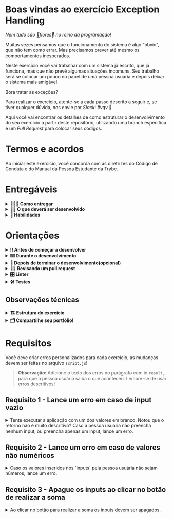 # Boas vindas ao exercício Exception Handling

_Nem tudo são 🌸flores🌺 no reino da programação!_

Muitas vezes pensamos que o funcionamento do sistema é algo "óbvio", que não tem como errar. Mas precisamos prever até mesmo os comportamentos inesperados.

Neste exercício você vai trabalhar com um sistema já escrito, que já funciona, mas que não prevê algumas situações incomuns. Seu trabalho será se colocar um pouco no papel de uma pessoa usuária e depois deixar o sistema mais amigável.

Bora tratar as exceções?

Para realizar o exercício, atente-se a cada passo descrito a seguir e, se tiver qualquer dúvida, nos envie por _Slack_! #vqv 🚀

Aqui você vai encontrar os detalhes de como estruturar o desenvolvimento do seu exercício a partir deste repositório, utilizando uma branch específica e um _Pull Request_ para colocar seus códigos.

# Termos e acordos

Ao iniciar este exercício, você concorda com as diretrizes do Código de Conduta e do Manual da Pessoa Estudante da Trybe.

# Entregáveis

<details>
  <summary><strong>🤷🏽‍♀️ Como entregar</strong></summary><br />

  Para entregar o seu exercício você deverá criar um *Pull Request* neste repositório.

  Lembre-se que você pode consultar nosso conteúdo sobre [Git & GitHub](https://app.betrybe.com/learn/course/5e938f69-6e32-43b3-9685-c936530fd326/module/f04cdb21-382e-4588-8950-3b1a29afd2dd/section/876a615b-f578-4d65-a820-de9f3e5e57db/lesson/be8632bf-7bb7-4c01-a5d9-7aadac3a58f0) e nosso [Blog - Git & GitHub](https://blog.betrybe.com/tecnologia/git-e-github/) sempre que precisar!
</details>

<details>
  <summary><strong>👨‍💻 O que deverá ser desenvolvido</strong></summary><br />

  Seu exercício será realizado a partir do código que estão nos arquivos `index.html` e `script.js`, tire um tempo para entender os códigos e o que eles fazem.

- A aplicação pede à pessoa usuária que informe dois números para realizar uma soma. Esses números são inseridos através dos `inputs`;

- Ao clicar o botão, a função `sum` é chamada, capturando o valor escrito nos `inputs` e realizando a operação. Antes, é necessária a conversão do valor usando o [Number()](https://developer.mozilla.org/pt-BR/docs/Web/JavaScript/Reference/Global_Objects/Number), pois ele chega à função em forma de `string`. Há também outras formas de se converter uma `string` em um número, como o [parseInt()](https://developer.mozilla.org/pt-BR/docs/Web/JavaScript/Reference/Global_Objects/parseInt) e o [parseFloat()](https://developer.mozilla.org/pt-BR/docs/Web/JavaScript/Reference/Global_Objects/parseFloat);

- Ao final, a função `sum` imprime o valor em um parágrafo e limpa os `inputs` para que a pessoa usuária possa inserir novos valores.

Aparentemente está tudo funcionando, mas a aplicação não possui fluxo de exceção. Ou seja, caso ocorra um erro, eles não serão tratados. Que tal resolver isso?

</details>

<details>
  <summary><strong>📝 Habilidades</strong></summary><br />

Nesse Exercício, você será capaz de:

- Utilizar a tag `<script>` para inserir código JavaScript na sua página HTML;
- Utilizar _throw_ para lançar um erro, na sintaxe `throw new Error()`;
- Utilizar _try_ e _catch_ para tentar executar um bloco de código e capturar um erro;
- Utilizar _finally_ para executar um comando após o retorno do _try_ ou _catch_.

</details>

# Orientações

<details>
  <summary><strong>‼ Antes de começar a desenvolver</strong></summary><br />

1. Clone o repositório:

- `git clone git@github.com:tryber/sd-0x-exercise-exception-handling.git`.
- Entre na pasta do repositório que você acabou de clonar:
  - `cd sd-0x-exercise-exception-handling`

2. Instale as dependências e inicialize o exercício:

   - Para isso, use o seguinte comando: `npm install`

3. Crie uma branch a partir da branch `main`

- Verifique se você está na branch `main`:
  - Exemplo: `git branch`
- Se não estiver, mude para a branch `main`
  - Exemplo: `git checkout main`
- Agora, crie uma branch onde você vai guardar os `commits` do seu exercício:
  - Você deve criar uma branch no seguinte formato: `nome-sobrenome-nome-do-exercicio`
  - Exemplo: `git checkout -b joao-silva-exception-handling`

4. Crie na raiz do exercício os arquivos que você precisará desenvolver:

- Verifique se você está na raiz do exercício

  - Exemplo: `pwd` -> o retorno vai ser algo como _/Users/joao/code/**sd-0x-trybe-tech-gallery**_

5. Adicione as mudanças ao _stage_ do Git e faça um `commit`

- Verifique que as mudanças ainda não estão em _stage_

  - Exemplo: `git status` (devem aparecer listados os novos arquivos em vermelho)

- Adicione o novo arquivo ao _stage_ do Git

  - Exemplo:
    - `git add .` (adicionando todas as mudanças - _que estavam em vermelho_ - ao stage do Git)
    - `git status` (devem aparecer listados os arquivos em verde)

- Faça o `commit` inicial
  - Exemplo:
    - `git commit -m 'iniciando o exercício. VAMOS COM TUDO :rocket:'` (fazendo o primeiro commit)
    - `git status` (deve aparecer uma mensagem como _nothing to commit_ )

6. Adicione a sua branch com o novo `commit` ao repositório remoto

- Usando o exemplo anterior: `git push -u origin joao-silva-exception-handling`

7. Crie um novo `Pull Request` _(PR)_

- Vá até a página de _Pull Requests_ do [repositório no GitHub](https://github.com/tryber/sd-0x-exercise-exception-handling/pulls)
- Clique no botão verde _"New pull request"_
- Clique na caixa de seleção _"Compare"_ e escolha a sua branch **com atenção**
- Coloque um título para a sua _Pull Request_
  - Exemplo: _"Cria tela de busca"_
- Clique no botão verde _"Create pull request"_
- Adicione uma descrição para o _Pull Request_ no seguinte formato: `[Joao Silva] exception-handling`, e clique no botão verde _"Create pull request"_
- **Não se preocupe em preencher mais nada por enquanto!**
- Volte até a [página de _Pull Requests_ do repositório](https://github.com/tryber/sd-0x-exercise-exception-handling/pulls) e confira que o seu _Pull Request_ está criado

</details>

<details>
  <summary><strong>⌨️ Durante o desenvolvimento</strong></summary><br />

- Faça `commits` das alterações que você fizer no código regularmente;

- Lembre-se de sempre atualizar o repositório remoto após um (ou alguns) `commits`;

- Os comandos que você utilizará com mais frequência são:

  1. `git status` _(para verificar o que está em vermelho - fora do stage - e o que está em verde - no stage)_;

  2. `git add` _(para adicionar arquivos ao stage do Git)_;

  3. `git commit` _(para criar um commit com os arquivos que estão no stage do Git)_;

  4. `git push -u origin nome-da-branch` _(para enviar o commit para o repositório remoto na primeira vez que fizer o `push` de uma nova branch)_;

  5. `git push` _(para enviar o commit para o repositório remoto após o passo anterior)_.

</details>

<details>
  <summary><strong>🤝 Depois de terminar o desenvolvimento(opcional)</strong></summary><br />

Para sinalizar que o seu exercício está pronto para o _“Code Review”_, faça o seguinte:

- Vá até a página **DO SEU** _Pull Request_, adicione a label de _“code-review”_ e marque seus colegas:

  - No menu à direita, clique no _link_ **“Labels”** e escolha a _label_ **code-review**;
  - No menu à direita, clique no _link_ **“Assignees”** e escolha **o seu usuário**;
  - No menu à direita, clique no _link_ **“Reviewers”** e digite `students`, selecione o time `tryber/students-sd-0x`.

Caso tenha alguma dúvida, [aqui tem um video explicativo](https://vimeo.com/362189205).

⚠️ **Lembre-se que garantir que todas as _issues_ comentadas pelo Linter estão resolvidas!** ⚠️

</details>

<details>
 <summary><strong>🕵🏿 Revisando um pull request</strong></summary><br />

Use o conteúdo sobre [Code Review](https://app.betrybe.com/learn/course/5e938f69-6e32-43b3-9685-c936530fd326/module/f04cdb21-382e-4588-8950-3b1a29afd2dd/section/b3af2f05-08e5-4b4a-9667-6f5f729c351d/lesson/36268865-fc46-40c7-92bf-cbded9af9006) para te ajudar a revisar os _Pull Requests_.

</details>

<details>
  <summary><strong>🎛 Linter</strong></summary><br />

Usaremos o [ESLint](https://eslint.org/) para fazer a análise estática do seu código.

Para garantir a qualidade do código, vamos utilizar neste exercício os linters `ESLint` e `Stylelint`. Assim o código estará alinhado com as boas práticas de desenvolvimento, sendo mais legível e de fácil manutenção!

Para poder rodar o `ESLint` certifique-se de ter executado o comando `npm install` dentro do exercício.

Para rodá-los localmente no exercício, execute os comandos abaixo:

```bash
npm run lint
npm run lint:styles
```

Se a análise do `ESLint` encontrar problemas no seu código, tais problemas serão mostrados no seu terminal. Se não houver problema no seu código, nada será impresso no seu terminal.

Você pode também instalar o plugin do `ESLint` no `VSCode`. Para isso, basta fazer o download do [plugin `ESLint`](https://marketplace.visualstudio.com/items?itemName=dbaeumer.vscode-eslint) e instalá-lo.

Em caso de dúvidas, confira o material na plataforma sobre [ESLint e Stylelint](https://app.betrybe.com/learn/course/5e938f69-6e32-43b3-9685-c936530fd326/module/f04cdb21-382e-4588-8950-3b1a29afd2dd/section/3b1546b5-f7bc-40f7-a674-77b16c408756/lesson/0c9e8c0e-24c3-4526-ba6b-60d95913e022).

⚠️ **PULL REQUESTS COM ISSUES NO LINTER NÃO SERÃO AVALIADAS. ATENTE-SE PARA RESOLVÊ-LAS ANTES DE FINALIZAR O DESENVOLVIMENTO!** ⚠️
</details>

<details>
  <summary><strong>🛠 Testes</strong></summary><br />
  
Todos os requisitos do exercício serão testados **automaticamente** por meio do `Cypress`.

## Cypress

O Cypress é uma ferramenta de teste de front-end desenvolvida para a web.

Antes de utilizá-lo, certifique-se de ter executado o comando `npm install` dentro do exercício.

Você pode rodar o cypress localmente para verificar se seus requisitos estão passando, para isso execute o um dos seguintes comandos:

Para testar o exercício utilizando apenas o terminal, execute o comando abaixo:

```bash
npm test
```

Para executar os testes e vê-los rodando em uma janela de navegador:

```bash
npm run cypress:open
```

ou

```bash
npx cypress open
```

Após executar um dos dois comandos acima, será aberta uma janela de navegador e então basta clicar no nome do arquivo de teste que quiser executar (project.spec.js).

Você também pode assistir a [este](https://vimeo.com/539240375/a116a166b9) vídeo 😉🎙

</details>

## Observações técnicas

<details>
  <summary><strong>🏗 Estrutura do exercício</strong></summary> <br />

O seu Pull Request deverá conter, obrigatoriamente, os arquivos `index.html` e `script.js`, que conterão seu código HTML e JavaScript, respectivamente.

⚠️ É importante que seus arquivos tenham exatamente estes nomes!

Caso sinta a necessidade de adicionar outro arquivos além destes, sinta-se à vontade, mas execute todas os requisitos solicitados dentro do arquivo `script.js`

</details>

<details>
  <summary><strong>🗂 Compartilhe seu portfólio!</strong></summary><br />

Você sabia que o LinkedIn é a principal rede social profissional e compartilhar o seu aprendizado lá é muito importante para quem deseja construir uma carreira de sucesso? Compartilhe esse exercício no seu LinkedIn, marque o perfil da Trybe (@trybe) e mostre para a sua rede toda a sua evolução.

</details>

# Requisitos

Você deve criar erros personalizados para cada exercício, as mudanças devem ser feitas no arquivo `script.js`!

> **Observação:** Adicione o texto dos erros no parágrafo com id `result`, para que a pessoa usuária saiba o que aconteceu. Lembre-se de usar erros descritivos!

## Requisito 1 - Lance um erro em caso de input vazio

<details>

<summary> Tente executar a aplicação com um dos valores em branco. Notou que o retorno não é muito descritivo? Caso a pessoa usuária não preencha nenhum input, ou preencha apenas um input, lance um erro.</summary><br/>

**O que será testado:**

- Se um erro é lançado quando os dois campos estão em branco;
- Se um erro é lançado quando só um campo está preenchido;
- Se a mensagem de erro para os dois casos é `Preencha os campos para realizar a soma`;

> **De olho na dica 👀:** Utilize o `throw new Error` e o bloco `try/catch`.

</details>

## Requisito 2 - Lance um erro em caso de valores não numéricos

<details>

<summary> Caso os valores inseridos nos `inputs` pela pessoa usuária não sejam números, lance um erro.</summary><br/>

**O que será testado:**

- Se um erro é lançado quando os dois campos não são preenchidos com valores numéricos;
- Se a mensagem de erro é `Informe dois números para realizar a soma`;
- Não retorna erro quando os dois campos estão com valores numéricos.

> **De olho na dica 👀:** Você pode fazer essa verificação utilizando um combo da função [Number(value)](https://developer.mozilla.org/en-US/docs/Web/JavaScript/Reference/Global_Objects/Number/Number), que retorna o número convertido para string ou `NaN` caso não consiga fazer a conversão. Em conjunto com a função [Number.isNaN()](https://developer.mozilla.org/pt-BR/docs/Web/JavaScript/Reference/Global_Objects/Number/isNaN), que você pode utilizar para verificar se a conversão feita pela função `Number(value)` foi bem sucedida.

> **De olho na dica 👀:** Lembre-se de que, em JavaScript, para separar a parte inteira da decimal de um número, você deve utilizar o `.`. Exemplo: **1.5**, com ponto, ao invés de **1,5**, com vírgula.

</details>

## Requisito 3 - Apague os inputs ao clicar no botão de realizar a soma

<details>

<summary> Ao clicar no botão para realizar a soma os inputs devem ser apagados.</summary><br/>

**O que será testado:**

- Os valores são apagados após o clique;

> Caso queira, utilize o [finally](https://developer.mozilla.org/pt-BR/docs/Web/JavaScript/Reference/Statements/try...catch#the_finally_clause) para apagar os valores dos `inputs` ao final do bloco `try/catch`.

</details>
